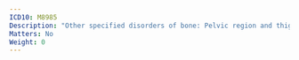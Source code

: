 ```yaml
---
ICD10: M8985
Description: "Other specified disorders of bone: Pelvic region and thigh"
Matters: No
Weight: 0
---
```

